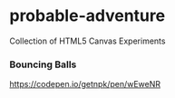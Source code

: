 # probable-adventure
Collection of HTML5 Canvas Experiments 

### Bouncing Balls
https://codepen.io/getnpk/pen/wEweNR
